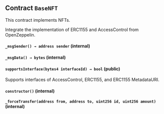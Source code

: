 ## Contract `BaseNFT`

This contract implements NFTs.

Integrate the implementation of ERC1155 and AccessControl from OpenZeppelin.




#### `_msgSender() → address sender` (internal)





#### `_msgData() → bytes` (internal)





#### `supportsInterface(bytes4 interfaceId) → bool` (public)

Supports interfaces of AccessControl, ERC1155, and ERC1155 MetadataURI.



#### `constructor()` (internal)





#### `_forceTransfer(address from, address to, uint256 id, uint256 amount)` (internal)






